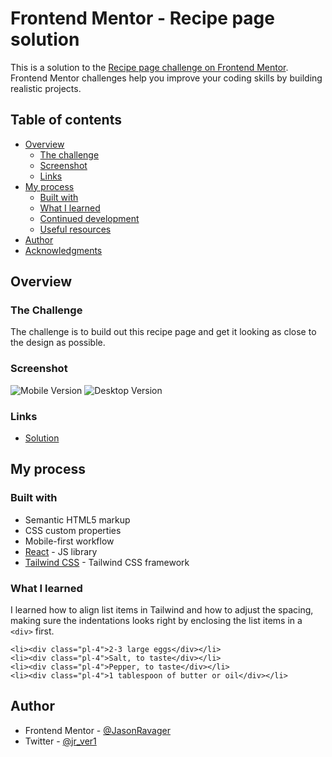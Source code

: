 # Frontend Mentor - Recipe page solution

This is a solution to the [Recipe page challenge on Frontend Mentor](https://www.frontendmentor.io/challenges/recipe-page-KiTsR8QQKm). Frontend Mentor challenges help you improve your coding skills by building realistic projects.

## Table of contents

- [Overview](#overview)
  - [The challenge](#the-challenge)
  - [Screenshot](#screenshot)
  - [Links](#links)
- [My process](#my-process)
  - [Built with](#built-with)
  - [What I learned](#what-i-learned)
  - [Continued development](#continued-development)
  - [Useful resources](#useful-resources)
- [Author](#author)
- [Acknowledgments](#acknowledgments)

## Overview

### The Challenge

The challenge is to build out this recipe page and get it looking as close to the design as possible.

### Screenshot

![Mobile Version](https://i.imgur.com/Mk0FItj.png) ![Desktop Version](https://i.imgur.com/im7EIdM.png)

### Links

- [Solution](https://github.com/JasonRavager/recipe-page)

## My process

### Built with

- Semantic HTML5 markup
- CSS custom properties
- Mobile-first workflow
- [React](https://reactjs.org/) - JS library
- [Tailwind CSS](https://tailwindcss.com/) - Tailwind CSS framework

### What I learned

I learned how to align list items in Tailwind and how to adjust the spacing, making sure the indentations looks right by enclosing the list items in a `<div>` first.

```
<li><div class="pl-4">2-3 large eggs</div></li>
<li><div class="pl-4">Salt, to taste</div></li>
<li><div class="pl-4">Pepper, to taste</div></li>
<li><div class="pl-4">1 tablespoon of butter or oil</div></li>
```

## Author

- Frontend Mentor - [@JasonRavager](https://www.frontendmentor.io/profile/JasonRavager)
- Twitter - [@jr_ver1](https://www.twitter.com/yourusername)
